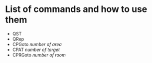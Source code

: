 # List of commands and how to use them

+ QST  
+ QRep  
+ CPGoto *number of area*  
+ CPAT *number of target*  
+ CPRGoto *number of room*   

